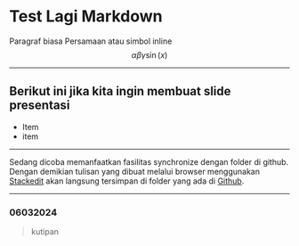# Test Lagi Markdown
Paragraf biasa
Persamaan atau simbol inline 
$$ \alpha \beta \gamma \sin(x)$$

---
## Berikut ini jika kita ingin membuat slide presentasi

* Item 
* item

---
Sedang dicoba memanfaatkan fasilitas synchronize dengan folder di github. Dengan demikian tulisan yang dibuat melalui browser menggunakan [Stackedit](https://stackedit.io) akan langsung tersimpan di folder yang ada di [Github](github.com/khbasar).

---
### 06032024

> kutipan 
>  


<!--stackedit_data:
eyJoaXN0b3J5IjpbMTg1Mjk0Njc3NSwtMTM3MzM0MTE5MCwtMz
A2MDc1ODYyXX0=
-->